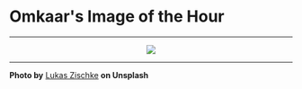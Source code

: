 # Omkaar's Image of the Hour

---

<div align="center">

<a href="https://unsplash.com/photos/woman-takes-a-photo-of-the-scenic-landscape-M5ZB14dhjLM">
  <img src="https://images.unsplash.com/photo-1749288752527-831860baa9f0?crop=entropy&cs=tinysrgb&fit=max&fm=jpg&ixid=M3w3NjA2Nzh8MHwxfHJhbmRvbXx8fHx8fHx8fDE3NTA4MDYwMDB8&ixlib=rb-4.1.0&q=80&w=1080" style="max-width:100%; height:auto;">
</a>



</div>

---

**Photo by** [Lukas Zischke](https://unsplash.com/@lukaszischke) **on Unsplash**
